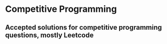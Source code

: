 # Competitive Programming
## Accepted solutions for competitive programming questions, mostly Leetcode 
